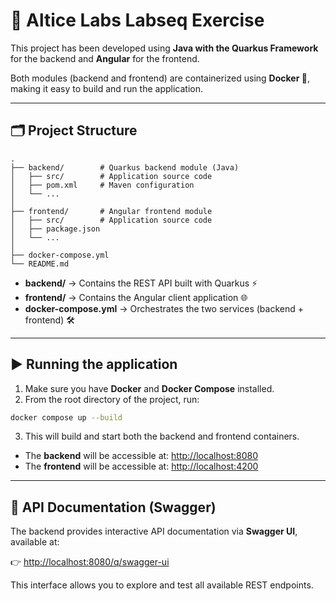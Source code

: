 # 🚀 Altice Labs Labseq Exercise

This project has been developed using **Java with the Quarkus Framework** for the backend and **Angular** for the frontend.

Both modules (backend and frontend) are containerized using **Docker 🐳**, making it easy to build and run the application.

---

## 🗂 Project Structure

```text
.
├── backend/        # Quarkus backend module (Java)
│   ├── src/        # Application source code
│   ├── pom.xml     # Maven configuration
│   └── ...         
│
├── frontend/       # Angular frontend module
│   ├── src/        # Application source code
│   ├── package.json
│   └── ...
│
├── docker-compose.yml
└── README.md
```

- **backend/** → Contains the REST API built with Quarkus ⚡
- **frontend/** → Contains the Angular client application 🌐
- **docker-compose.yml** → Orchestrates the two services (backend + frontend) 🛠
---

## ▶️ Running the application

1. Make sure you have **Docker** and **Docker Compose** installed.  
2. From the root directory of the project, run:  

```bash
docker compose up --build
```

3. This will build and start both the backend and frontend containers.  

- The **backend** will be accessible at: [http://localhost:8080](http://localhost:8080)  
- The **frontend** will be accessible at: [http://localhost:4200](http://localhost:4200)  

---

## 📄 API Documentation (Swagger)

The backend provides interactive API documentation via **Swagger UI**, available at:  

👉 [http://localhost:8080/q/swagger-ui](http://localhost:8080/q/swagger-ui)  

This interface allows you to explore and test all available REST endpoints.  
